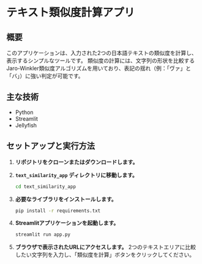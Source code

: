 # テキスト類似度計算アプリ

## 概要

このアプリケーションは、入力された2つの日本語テキストの類似度を計算し、表示するシンプルなツールです。
類似度の計算には、文字列の形状を比較するJaro-Winkler類似度アルゴリズムを用いており、表記の揺れ（例：「ヴァ」と「バ」）に強い判定が可能です。

## 主な技術

- Python
- Streamlit
- Jellyfish

## セットアップと実行方法

1. **リポジトリをクローンまたはダウンロードします。**

2. **`text_similarity_app` ディレクトリに移動します。**
   ```bash
   cd text_similarity_app
   ```

3. **必要なライブラリをインストールします。**
   ```bash
   pip install -r requirements.txt
   ```

4. **Streamlitアプリケーションを起動します。**
   ```bash
   streamlit run app.py
   ```

5. **ブラウザで表示されたURLにアクセスします。**
   2つのテキストエリアに比較したい文字列を入力し、「類似度を計算」ボタンをクリックしてください。
